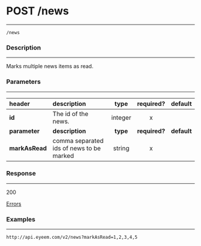 # POST /news 
***
`/news`

### Description
***
Marks multiple news items as read.


### Parameters
***

|header| description| type |required? |default|
|:---------|:--------------|:----------:|:------------:|:------------:|
|**id**|The id of the news.|integer|x||
|**parameter**| **description**| **type** |**required?** |**default**|
|**markAsRead**|comma separated ids of news to be marked|string|x||


### Response
***

200

[Errors](../../resources/errors.md#files)
### Examples
***

`http://api.eyeem.com/v2/news?markAsRead=1,2,3,4,5`




 